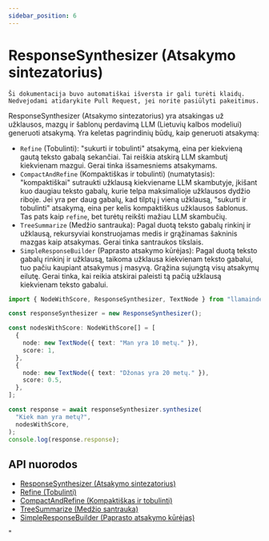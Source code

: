 ```yaml
---
sidebar_position: 6
---
```


# ResponseSynthesizer (Atsakymo sintezatorius)

`Ši dokumentacija buvo automatiškai išversta ir gali turėti klaidų. Nedvejodami atidarykite Pull Request, jei norite pasiūlyti pakeitimus.`

ResponseSynthesizer (Atsakymo sintezatorius) yra atsakingas už užklausos, mazgų ir šablonų perdavimą LLM (Lietuvių kalbos modeliui) generuoti atsakymą. Yra keletas pagrindinių būdų, kaip generuoti atsakymą:

- `Refine` (Tobulinti): "sukurti ir tobulinti" atsakymą, eina per kiekvieną gautą teksto gabalą sekančiai. Tai reiškia atskirą LLM skambutį kiekvienam mazgui. Gerai tinka išsamesniems atsakymams.
- `CompactAndRefine` (Kompaktiškas ir tobulinti) (numatytasis): "kompaktiškai" sutraukti užklausą kiekviename LLM skambutyje, įkišant kuo daugiau teksto gabalų, kurie telpa maksimalioje užklausos dydžio riboje. Jei yra per daug gabalų, kad tilptų į vieną užklausą, "sukurti ir tobulinti" atsakymą, eina per kelis kompaktiškus užklausos šablonus. Tas pats kaip `refine`, bet turėtų reikšti mažiau LLM skambučių.
- `TreeSummarize` (Medžio santrauka): Pagal duotą teksto gabalų rinkinį ir užklausą, rekursyviai konstruojamas medis ir grąžinamas šakninis mazgas kaip atsakymas. Gerai tinka santraukos tikslais.
- `SimpleResponseBuilder` (Paprasto atsakymo kūrėjas): Pagal duotą teksto gabalų rinkinį ir užklausą, taikoma užklausa kiekvienam teksto gabalui, tuo pačiu kaupiant atsakymus į masyvą. Grąžina sujungtą visų atsakymų eilutę. Gerai tinka, kai reikia atskirai paleisti tą pačią užklausą kiekvienam teksto gabalui.

```typescript
import { NodeWithScore, ResponseSynthesizer, TextNode } from "llamaindex";

const responseSynthesizer = new ResponseSynthesizer();

const nodesWithScore: NodeWithScore[] = [
  {
    node: new TextNode({ text: "Man yra 10 metų." }),
    score: 1,
  },
  {
    node: new TextNode({ text: "Džonas yra 20 metų." }),
    score: 0.5,
  },
];

const response = await responseSynthesizer.synthesize(
  "Kiek man yra metų?",
  nodesWithScore,
);
console.log(response.response);
```

## API nuorodos

- [ResponseSynthesizer (Atsakymo sintezatorius)](../../api/classes/ResponseSynthesizer.md)
- [Refine (Tobulinti)](../../api/classes/Refine.md)
- [CompactAndRefine (Kompaktiškas ir tobulinti)](../../api/classes/CompactAndRefine.md)
- [TreeSummarize (Medžio santrauka)](../../api/classes/TreeSummarize.md)
- [SimpleResponseBuilder (Paprasto atsakymo kūrėjas)](../../api/classes/SimpleResponseBuilder.md)

"
